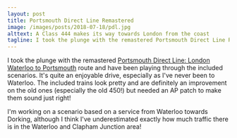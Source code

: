 ```yaml
---
layout: post
title: Portsmouth Direct Line Remastered
image: /images/posts/2018-07-18/pdl.jpg
alttext: A Class 444 makes its way towards London from the coast
tagline: I took the plunge with the remastered Portsmouth Direct Line Remastered route and have been playing through the included scenarios. It's quite an enjoyable drive, especially as I've never been to Waterloo. The included trains look pretty and are definitely an improvement on the old ones (especially the old 450!) but needed an AP patch to make them sound just right!
---
```


I took the plunge with the remastered [Portsmouth Direct Line: London Waterloo to Portsmouth](https://store.steampowered.com/app/820203/Train_Simulator_Portsmouth_Direct_Line_London_Waterloo__Portsmouth_Route_AddOn/) route and have been playing through the included scenarios. It's quite an enjoyable drive, especially as I've never been to Waterloo. The included trains look pretty and are definitely an improvement on the old ones (especially the old 450!) but needed an AP patch to make them sound just right!

I'm working on a scenario based on a service from Waterloo towards Dorking, although I think I've underestimated exactly how much traffic there is in the Waterloo and Clapham Junction area!